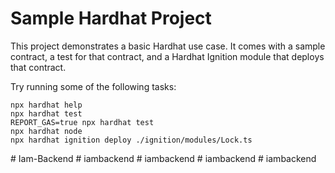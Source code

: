 # Sample Hardhat Project

This project demonstrates a basic Hardhat use case. It comes with a sample contract, a test for that contract, and a Hardhat Ignition module that deploys that contract.

Try running some of the following tasks:

```shell
npx hardhat help
npx hardhat test
REPORT_GAS=true npx hardhat test
npx hardhat node
npx hardhat ignition deploy ./ignition/modules/Lock.ts
```
#   I a m - B a c k e n d  
 #   i a m b a c k e n d  
 #   i a m b a c k e n d  
 #   i a m b a c k e n d  
 #   i a m b a c k e n d  
 